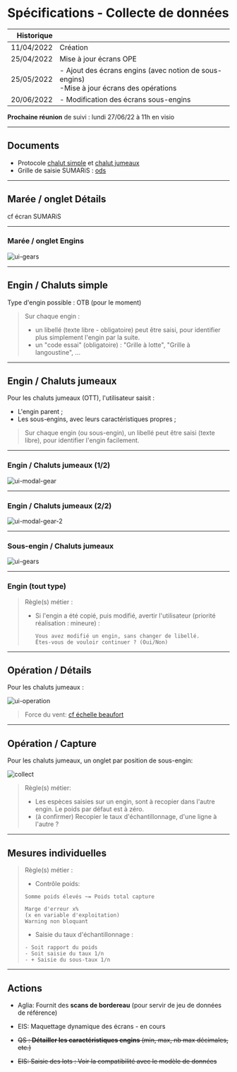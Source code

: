 # Spécifications - Collecte de données


| Historique |                                                                                                |
|-----------:|------------------------------------------------------------------------------------------------|
| 11/04/2022 | Création                                                                                       |
| 25/04/2022 | Mise à jour écrans OPE                                                                         |
| 25/05/2022 | - Ajout des écrans engins (avec notion de sous-engins)<br/>-Mise à jour écrans des opérations  |
| 20/06/2022 | - Modification des écrans sous-engins                                                          |

**Prochaine réunion** de suivi : lundi 27/06/22 à 11h en visio

---

## Documents

- Protocole [chalut simple]() et [chalut jumeaux]()  
- Grille de saisie SUMARiS : [ods](/projects/apase/doc/apase-doc-grille_saisie_sumaris-v1.1.ods)

---

## Marée / onglet Détails

cf écran SUMARiS

---

### Marée / onglet Engins
![ui-gears](/projects/apase/spe/gears-table.svg)

---

## Engin / Chaluts simple

Type d'engin possible : OTB (pour le moment)

> Sur chaque engin :
> - un libellé (texte libre - obligatoire) peut être saisi, pour identifier plus simplement l'engin par la suite.
> - un "code essai" (obligatoire) : "Grille à lotte", "Grille à langoustine", ...

---

## Engin / Chaluts jumeaux

Pour les chaluts jumeaux (OTT), l'utilisateur saisit :
- L'engin parent ;
- Les sous-engins, avec leurs caractéristiques propres ;

> Sur chaque engin (ou sous-engin), un libellé peut être saisi (texte libre), pour identifier l'engin facilement.

---

### Engin / Chaluts jumeaux (1/2)

![ui-modal-gear](/projects/apase/spe/gear-parent.svg)


---

### Engin / Chaluts jumeaux (2/2)

![ui-modal-gear-2](/projects/apase/spe/gear-parent-tab2.svg)

---


### Sous-engin / Chaluts jumeaux

![ui-gears](/projects/apase/spe/gear-child.svg)

---

### Engin (tout type)

> Règle(s) métier :
> - Si l'engin a été copié, puis modifié, avertir l'utilisateur (priorité réalisation : mineure) :
>
>   ```text
>   Vous avez modifié un engin, sans changer de libellé.
>   Êtes-vous de vouloir continuer ? (Oui/Non)
>   ```

---
## Opération / Détails

Pour les chaluts jumeaux :

![ui-operation](/projects/apase/spe/operation.svg)

> Force du vent: [cf échelle beaufort](https://files.meteofrance.com/files/glossaire/FR/glossaire/designation/510_curieux_view.html)

 
---

## Opération / Capture

Pour les chaluts jumeaux, un onglet par position de sous-engin:

![collect](/projects/apase/spe/batch-tabs.svg)

> Règle(s) métier:
> - Les espèces saisies sur un engin, sont à recopier dans l'autre engin.
>   Le poids par défaut est à zéro. 
> - (à confirmer) Recopier le taux d'échantillonnage, d'une ligne à l'autre ?

---

## Mesures individuelles

> Règle(s) métier :
> - Contrôle poids:
>
> ```text
> Somme poids élevés ~= Poids total capture
> 
> Marge d'erreur x% 
> (x en variable d'exploitation)
> Warning non bloquant  
> ```
> - Saisie du taux d'échantillonnage :
> 
> ```text
> - Soit rapport du poids
> - Soit saisie du taux 1/n
> - + Saisie du sous-taux 1/n
> ```


---
## Actions

- Aglia: Fournit des **scans de bordereau** (pour servir de jeu de données de référence)  
- EIS: Maquettage dynamique des écrans - en cours

- ~~QS : **Détailler les caractéristiques engins** (min, max, nb max décimales, etc.)~~
- ~~EIS: Saisie des lots : Voir la compatibilité avec le modèle de données~~
